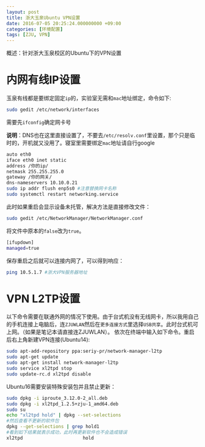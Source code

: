 ```yaml
---
layout: post
title: 浙大玉泉Ubuntu VPN设置
date: 2016-07-05 20:25:24.000000000 +09:00
categories: [环境配置]
tags: [ZJU, VPN]
---
```

概述：针对浙大玉泉校区的Ubuntu下的VPN设置

# 内网有线IP设置
玉泉有线都是要绑定固定`ip`的，实验室无需和`mac`地址绑定，命令如下:

```sh
sudo gedit /etc/network/interfaces
```

需要先`ifconfig`确定网卡号

**说明**：DNS也在这里直接设置了，不要去`/etc/resolv.conf`里设置，那个只是临时的，开机就又没用了。寝室里需要绑定`mac`地址请自行google

```sh
auto eth0
iface eth0 inet static
address /你的ip/
netmask 255.255.255.0
gateway /你的网关/
dns-nameservers 10.10.0.21
sudo ip addr flush enp5s0 #注意替换网卡名称
sudo systemctl restart networking.service
```

此时如果重启会显示设备未托管，解决方法是直接修改文件：

```sh
sudo gedit /etc/NetworkManager/NetworkManager.conf
```

将文件中原本的`false`改为`true`。

```sh
[ifupdown]
managed=true
```

保存重启之后就可以连接内网了，可以得到响应：

```sh
ping 10.5.1.7 #浙大VPN服务器地址
```
# VPN L2TP设置
以下命令需要在联通外网的情况下使用。由于台式机没有无线网卡，所以我用自己的手机连接上电脑后，连`ZJUWLAN`然后在`更多连接方式`里选择`USB共享`。此时台式机可上网。（如果是笔记本请直接连ZJUWLAN）。
依次在终端中输入如下命令。重启后右上角新建VPN连接(Ubuntu14):

```sh
sudo apt-add-repository ppa:seriy-pr/network-manager-l2tp
sudo apt-get update
sudo apt-get install network-manager-l2tp
sudo service xl2tpd stop
sudo update-rc.d xl2tpd disable
```

Ubuntu16需要安装特殊安装包并且禁止更新：

```sh
sudo dpkg -i iproute_3.12.0-2_all.deb
sudo dpkg -i xl2tpd_1.2.5+zju-1_amd64.deb
sudo su
echo "xl2tpd hold" | dpkg --set-selections
#然后查看不更新的软件包
dpkg --get-selections | grep hold1
#看到如下结果就表示成功，此时再更新软件也不会造成错误
xl2tpd                      hold
```

